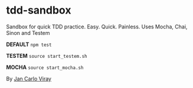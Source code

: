 tdd-sandbox
===========

Sandbox for quick TDD practice. Easy. Quick. Painless. Uses Mocha, Chai, Sinon and Testem


**DEFAULT** `npm test`

**TESTEM** `source start_testem.sh`

**MOCHA** `source start_mocha.sh`

By [Jan Carlo Viray](http://www.jancarloviray.com)